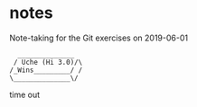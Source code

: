 # notes
Note-taking for the Git exercises on 2019-06-01

	  ______________
	 / Uche (Hi 3.0)/\
	/_Wins_________/ /
	\______________\/
 time out